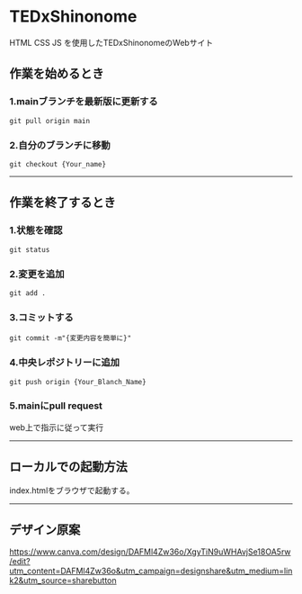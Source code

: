 # TEDxShinonome
HTML CSS JS を使用したTEDxShinonomeのWebサイト


## 作業を始めるとき
### 1.mainブランチを最新版に更新する


```
git pull origin main
```
### 2.自分のブランチに移動

```
git checkout {Your_name} 
```

-----
## 作業を終了するとき

### 1.状態を確認

```
git status
```

### 2.変更を追加
```
git add .
```

### 3.コミットする
```
git commit -m"{変更内容を簡単に}"
```

### 4.中央レポジトリーに追加
```
git push origin {Your_Blanch_Name}
```

### 5.mainにpull request
web上で指示に従って実行


-----

## ローカルでの起動方法
index.htmlをブラウザで起動する。

-----
## デザイン原案
https://www.canva.com/design/DAFMl4Zw36o/XgyTiN9uWHAvjSe18OA5rw/edit?utm_content=DAFMl4Zw36o&utm_campaign=designshare&utm_medium=link2&utm_source=sharebutton
